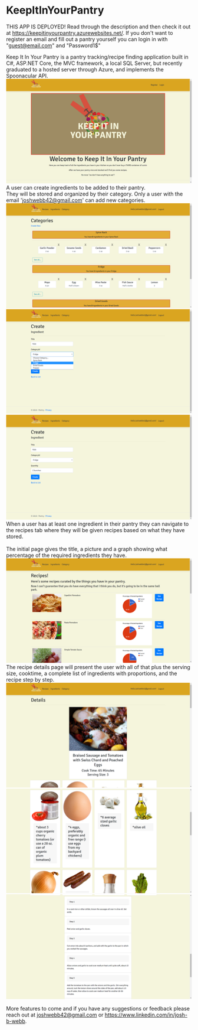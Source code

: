 # KeepItInYourPantry

THIS APP IS DEPLOYED!
Read through the description and then check it out at https://keepitinyourpantry.azurewebsites.net/.
If you don't want to register an email and fill out a pantry yourself you can login in with "guest@email.com" and "Password1$"

Keep It In Your Pantry is a pantry tracking/recipe finding application built in C#, ASP.NET Core, the MVC framework, a local SQL Server, but recently graduated to a hosted server through Azure, and implements the Spoonacular API.
<img src="Pantry/Pantry/wwwroot/images/Screenshot (12).png">
A user can create ingredients to be added to their pantry.
<br />
They will be stored and organized by their category. Only a user with the email 'joshwebb42@gmail.com' can add new categories.
<img src="Pantry/Pantry/wwwroot/images/Screenshot (13).png">
<img src="Pantry/Pantry/wwwroot/images/Screenshot (25).png">
<img src="Pantry/Pantry/wwwroot/images/Screenshot (26).png">
When a user has at least one ingredient in their pantry they can navigate to the recipes tab where they will be given recipes based on what they have stored.  
<br />
The initial page gives the title, a picture and a graph showing what percentage of the required ingredients they have.
<img src="Pantry/Pantry/wwwroot/images/Screenshot (27).png">
The recipe details page will present the user with all of that plus the serving size, cooktime, a complete list of ingredients with proportions, and the recipe step by step. 
<img src="Pantry/Pantry/wwwroot/images/Screenshot (28).png">
<img src="Pantry/Pantry/wwwroot/images/Screenshot (29).png">
<img src="Pantry/Pantry/wwwroot/images/Screenshot (30).png">



More features to come and if you have any suggestions or feedback please reach out at joshwebb42@gmail.com or https://www.linkedin.com/in/josh-b-webb.

